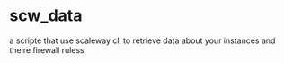 # scw_data
a scripte that use scaleway cli to retrieve data about your instances and theire firewall ruless
